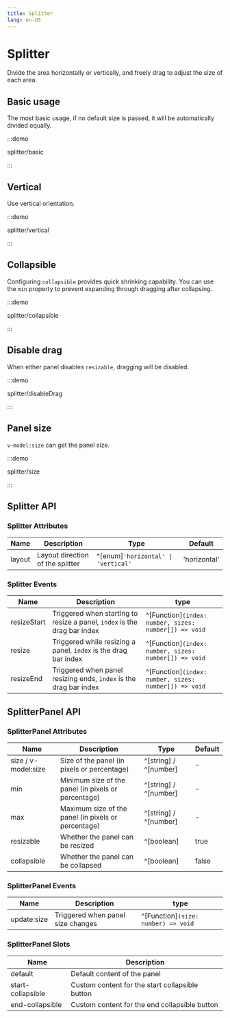 ```yaml
---
title: Splitter
lang: en-US
---
```


# Splitter

Divide the area horizontally or vertically, and freely drag to adjust the size of each area.

## Basic usage

The most basic usage, if no default size is passed, it will be automatically divided equally.

:::demo

splitter/basic

:::

## Vertical

Use vertical orientation.

:::demo

splitter/vertical

:::

## Collapsible

Configuring `collapsible` provides quick shrinking capability. You can use the `min` property to prevent expanding through dragging after collapsing.

:::demo

splitter/collapsible

:::

## Disable drag

When either panel disables `resizable`, dragging will be disabled.

:::demo

splitter/disableDrag

:::

## Panel size

`v-model:size` can get the panel size.

:::demo

splitter/size

:::

## Splitter API

### Splitter Attributes

| Name   | Description                      | Type                                | Default      |
| ------ | -------------------------------- | ----------------------------------- | ------------ |
| layout | Layout direction of the splitter | ^[enum]`'horizontal' \| 'vertical'` | 'horizontal' |

### Splitter Events

| Name        | Description                                                              | type                                                  |
| ----------- | ------------------------------------------------------------------------ | ----------------------------------------------------- |
| resizeStart | Triggered when starting to resize a panel, `index` is the drag bar index | ^[Function]`(index: number, sizes: number[]) => void` |
| resize      | Triggered while resizing a panel, `index` is the drag bar index          | ^[Function]`(index: number, sizes: number[]) => void` |
| resizeEnd   | Triggered when panel resizing ends, `index` is the drag bar index        | ^[Function]`(index: number, sizes: number[]) => void` |

## SplitterPanel API

### SplitterPanel Attributes

| Name                | Description                                         | Type                  | Default |
| ------------------- | --------------------------------------------------- | --------------------- | ------- |
| size / v-model:size | Size of the panel (in pixels or percentage)         | ^[string] / ^[number] | -       |
| min                 | Minimum size of the panel (in pixels or percentage) | ^[string] / ^[number] | -       |
| max                 | Maximum size of the panel (in pixels or percentage) | ^[string] / ^[number] | -       |
| resizable           | Whether the panel can be resized                    | ^[boolean]            | true    |
| collapsible         | Whether the panel can be collapsed                  | ^[boolean]            | false   |

### SplitterPanel Events

| Name        | Description                       | type                                |
| ----------- | --------------------------------- | ----------------------------------- |
| update:size | Triggered when panel size changes | ^[Function]`(size: number) => void` |

### SplitterPanel Slots

| Name              | Description                                     |
| ----------------- | ----------------------------------------------- |
| default           | Default content of the panel                    |
| start-collapsible | Custom content for the start collapsible button |
| end-collapsible   | Custom content for the end collapsible button   |
